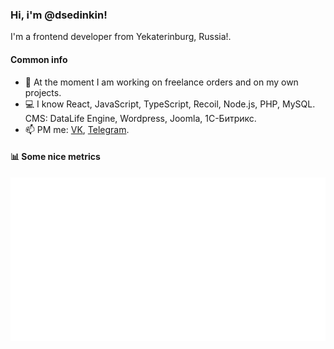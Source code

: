### Hi, i'm @dsedinkin!
I'm a frontend developer from Yekaterinburg, Russia!.
#### Common info 
- 📱  At the moment I am working on freelance orders and on my own projects.
- 💻  I know React, JavaScript, TypeScript, Recoil, Node.js, PHP, MySQL. CMS: DataLife Engine, Wordpress, Joomla, 1C-Битрикс.
- 📫  PM me: [VK](https://vk.com/dsedinkin), [Telegram](https://t.me/dsedinkin1).

#### 📊 Some nice metrics
<picture>
  <img src="/github-metrics.svg" alt="Metrics">
</picture>
